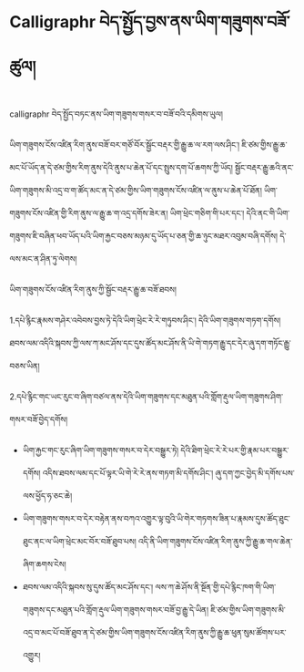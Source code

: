 # Calligraphr བེད་སྤྱོད་བྱས་ནས་ཡིག་གཟུགས་བཟོ་ཚུལ།
calligraphr བེད་སྤྱོད་བཏང་ནས་ཡིག་གཟུགས་གསར་བ་བཟོ་བའི་དམིགས་ཡུལ།

ཡིག་གཟུགས་ངོས་འཛིན་རིག་ནུས་བཟོ་བར་གཙོ་བོར་སྦྱོང་བརྡར་གྱི་རྒྱུ་ཆ་ལ་རག་ལས་ཤིང་། ཇི་ཙམ་གྱིས་རྒྱུ་ཆ་མང་པོ་ཡོད་ན་དེ་ཙམ་གྱིས་རིག་ནུས་དེའི་ནུས་པ་ཆེན་པོ་དང་སྤུས་དག་པོ་ཆགས་ཀྱི་ཡོད།
སྦྱོང་བརྡར་རྒྱུ་ཆའི་ནང་ཡིག་གཟུགས་མི་འདྲ་བ་ག་ཚོད་མང་ན་དེ་ཙམ་གྱིས་ཡིག་གཟུགས་ངོས་འཛིན་ལ་ནུས་པ་ཆེན་པོ་ཐོན།
ཡིག་གཟུགས་ངོས་འཛིན་གྱི་རིག་ནུས་ལ་རྒྱུ་ཆ་ག་འདྲ་དགོས་ཟེར་ན། ཡིག་ཕྲེང་གཅིག་གི་པར་དང་། དེའི་ནང་གི་ཡིག་གཟུགས་ཇི་བཞིན་ཕབ་ཡོད་པའི་ཡིག་རྐྱང་བཅས་མཉམ་དུ་ཡོད་པ་ཅན་གྱི་ཆ་ཉུང་མཐར་འབུམ་བཞི་དགོས། དེ་ལས་མང་ན་ཤིན་ཏུ་ལེགས།

ཡིག་གཟུགས་ངོས་འཛིན་རིག་ནུས་ཀྱི་སྦྱོང་བརྡར་རྒྱུ་ཆ་བཟོ་ཐབས།

1.དཔེ་རྙིང་རྣམས་གཤེར་འབེབས་བྱས་ཏེ་དེའི་ཡིག་ཕྲེང་རེ་རེ་གཏུབས་ཤིང་། དེའི་ཡིག་གཟུགས་གཏག་དགོས། ཐབས་ལམ་འདིའི་སྐབས་ཀྱི་ལས་ཀ་མང་ཤོས་དང་དུས་ཚོད་མང་ཤོས་ནི་ཡི་གེ་གཏག་རྒྱུ་དང་དེར་ཞུ་དག་གཏོང་རྒྱུ་བཅས་ཡིན།

2.དཔེ་རྙིང་གང་ཡང་རུང་བ་ཞིག་བཙལ་ནས་དེའི་ཡིག་གཟུགས་དང་མཐུན་པའི་གློག་རྡུལ་ཡིག་གཟུགས་ཤིག་གསར་བཟོ་བྱེད་དགོས།
  * ཡིག་རྐྱང་གང་རུང་ཞིག་ཡིག་གཟུགས་གསར་བ་དེར་བསྒྱུར་ཏེ། དེའི་ཐིག་ཕྲེང་རེ་རེ་པར་གྱི་རྣམ་པར་བསྒྱུར་དགོས། འདིས་ཐབས་ལམ་དང་པོ་ལྟར་ཡི་གེ་རེ་རེ་ནས་གཏག་མི་དགོས་ཤིང་། ཞུ་དག་ཀྱང་བྱེད་མི་དགོས་པས་ལས་ཕྱོད་ཧ་ཅང་ཆེ།
  * ཡིག་གཟུགས་གསར་བ་དེར་བརྟེན་ནས་བཀའ་འགྱུར་ལྟ་བུའི་ཡི་གེར་གཏགས་ཟིན་པ་རྣམས་དུས་ཚོད་ཐུང་ཐུང་ནང་ལ་ཡིག་ཕྲེང་མང་བོར་བཟོ་ཐུབ་པས། འདི་ནི་ཡིག་གཟུགས་ངོས་འཛིན་རིག་ནུས་ཀྱི་རྒྱུ་ཆ་གལ་ཆེན་ཞིག་ཆགས་ངེས།
  * ཐབས་ལམ་འདིའི་སྐབས་སུ་དུས་ཚོད་མང་ཤོས་དང་། ལས་ཀ་ཆེ་ཤོས་ནི་སྔོན་གྱི་དཔེ་རྙིང་ཁག་གི་ཡིག་གཟུགས་དང་མཐུན་པའི་གློག་རྡུལ་ཡིག་གཟུགས་གསར་བཟོ་བྱ་རྒྱུ་དེ་ཡིན། ཇི་ཙམ་གྱིས་ཡིག་གཟུགས་མི་འདྲ་བ་མང་པོ་བཟོ་ཐུབ་ན་དེ་ཙམ་གྱིས་ཡིག་གཟུགས་ངོས་འཛིན་རིག་ནུས་ཀྱི་རྒྱུ་ཆ་ཕུན་སུམ་ཚོགས་པར་འགྱུར།
